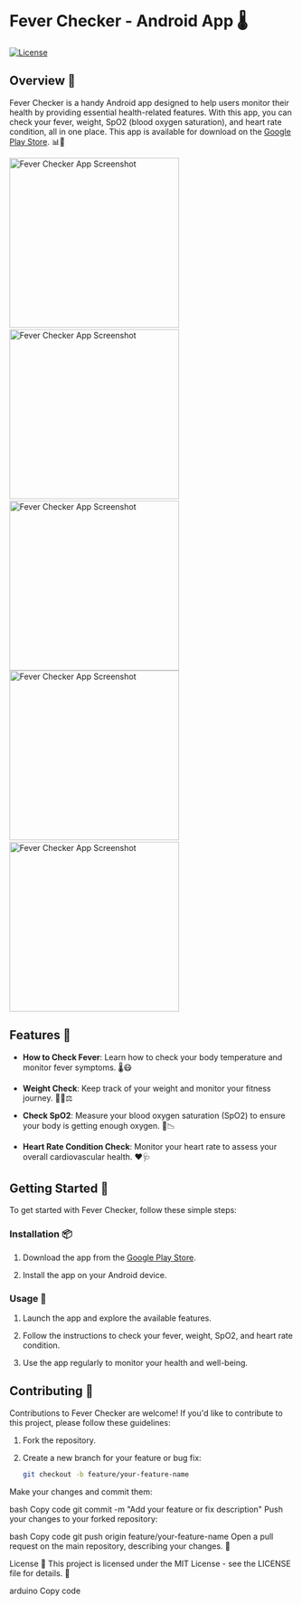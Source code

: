 # Fever Checker - Android App 🌡️

[![License](https://img.shields.io/badge/License-MIT-blue.svg)](LICENSE)

## Overview 📱

Fever Checker is a handy Android app designed to help users monitor their health by providing essential health-related features. With this app, you can check your fever, weight, SpO2 (blood oxygen saturation), and heart rate condition, all in one place. This app is available for download on the [Google Play Store](https://play.google.com/store/apps/details?id=fever.checker.feverchecker). 📊🏥

<!-- Replace 'IMAGE_URL' with the actual URL of your app's image -->
<img src="https://github.com/chirag99044/FeverChecker/assets/123812544/eaaf008e-28f6-415e-8b9b-3a21dd17ef5c" alt="Fever Checker App Screenshot" width="300" />&nbsp;&nbsp;&nbsp;&nbsp;
<img src="https://github.com/chirag99044/FeverChecker/assets/123812544/c25b4d48-2cfa-4304-8640-c32163b1bccd" alt="Fever Checker App Screenshot" width="300" />&nbsp;&nbsp;&nbsp;&nbsp;
<img src="https://github.com/chirag99044/FeverChecker/assets/123812544/ac47b722-b2e8-478a-ac17-1ab5105bd550" alt="Fever Checker App Screenshot" width="300" />
<img src="https://github.com/chirag99044/FeverChecker/assets/123812544/a41f5357-2213-43d9-b85f-a9a7dc5fd7c4" alt="Fever Checker App Screenshot" width="300" />&nbsp;&nbsp;&nbsp;&nbsp;
<img src="https://github.com/chirag99044/FeverChecker/assets/123812544/90c96bf0-7d53-4bdc-923b-9b25298d2b4c" alt="Fever Checker App Screenshot" width="300" />

## Features 🌟

- **How to Check Fever**: Learn how to check your body temperature and monitor fever symptoms. 🌡️😷

- **Weight Check**: Keep track of your weight and monitor your fitness journey. 🏋️‍♀️⚖️

- **Check SpO2**: Measure your blood oxygen saturation (SpO2) to ensure your body is getting enough oxygen. 💉📉

- **Heart Rate Condition Check**: Monitor your heart rate to assess your overall cardiovascular health. ❤️🩺

## Getting Started 🚀

To get started with Fever Checker, follow these simple steps:

### Installation 📦

1. Download the app from the [Google Play Store](https://play.google.com/store/apps/details?id=fever.checker.feverchecker).

2. Install the app on your Android device.

### Usage 📝

1. Launch the app and explore the available features.

2. Follow the instructions to check your fever, weight, SpO2, and heart rate condition.

3. Use the app regularly to monitor your health and well-being.

## Contributing 🤝

Contributions to Fever Checker are welcome! If you'd like to contribute to this project, please follow these guidelines:

1. Fork the repository.

2. Create a new branch for your feature or bug fix:

   ```bash
   git checkout -b feature/your-feature-name
Make your changes and commit them:

bash
Copy code
git commit -m "Add your feature or fix description"
Push your changes to your forked repository:

bash
Copy code
git push origin feature/your-feature-name
Open a pull request on the main repository, describing your changes. 🚀

License 📜
This project is licensed under the MIT License - see the LICENSE file for details. 📄

arduino
Copy code
